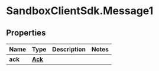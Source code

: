 # SandboxClientSdk.Message1

## Properties
Name | Type | Description | Notes
------------ | ------------- | ------------- | -------------
**ack** | [**Ack**](Ack.md) |  | 

